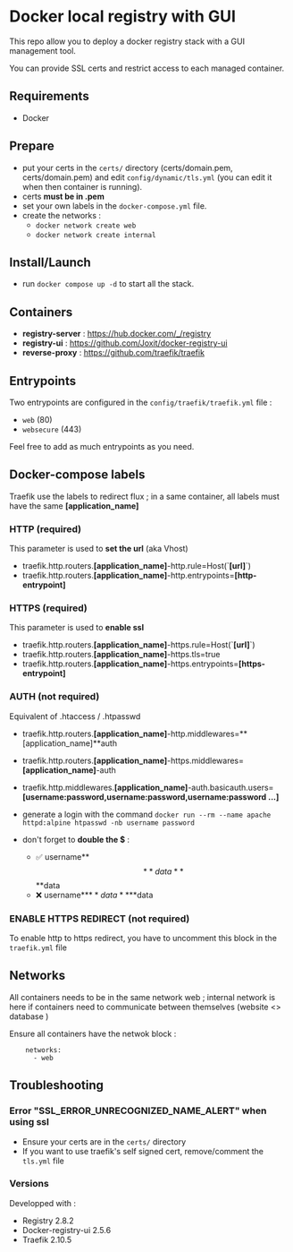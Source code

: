 # Docker local registry with GUI
This repo allow you to deploy a docker registry stack with a GUI management tool.

You can provide SSL certs and restrict access to each managed container.



## Requirements
- Docker



## Prepare
- put your certs in the `certs/` directory (certs/domain.pem, certs/domain.pem) and edit `config/dynamic/tls.yml` (you can edit it when then container is running).
- certs **must be in .pem**
- set your own labels in the `docker-compose.yml` file.
- create the networks : 
  - `docker network create web`
  - `docker network create internal`


## Install/Launch
- run `docker compose up -d` to start all the stack.



## Containers
- **registry-server** : https://hub.docker.com/_/registry
- **registry-ui** : https://github.com/Joxit/docker-registry-ui
- **reverse-proxy** : https://github.com/traefik/traefik 



## Entrypoints
Two entrypoints are configured in the `config/traefik/traefik.yml` file : 
- `web` (80)
- `websecure` (443) 

Feel free to add as much entrypoints as you need.

## Docker-compose labels
Traefik use the labels to redirect flux ; in a same container, all labels must have the same **[application_name]**

### HTTP (required)
This parameter is used to **set the url** (aka Vhost)
- traefik.http.routers.**[application_name]**-http.rule=Host(\`**[url]**\`)
- traefik.http.routers.**[application_name]**-http.entrypoints=**[http-entrypoint]**

### HTTPS (required)
This parameter is used to **enable ssl**
- traefik.http.routers.**[application_name]**-https.rule=Host(\`**[url]**\`)
- traefik.http.routers.**[application_name]**-https.tls=true
- traefik.http.routers.**[application_name]**-https.entrypoints=**[https-entrypoint]**

### AUTH (not required)
Equivalent of .htaccess / .htpasswd
- traefik.http.routers.**[application_name]**-http.middlewares=**[application_name]**auth
- traefik.http.routers.**[application_name]**-https.middlewares=**[application_name]**-auth
- traefik.http.middlewares.**[application_name]**-auth.basicauth.users=**[username:password,username:password,username:password ...]**

- generate a login with the command `docker run --rm --name apache httpd:alpine htpasswd -nb username password`

- don't forget to **double the $** : 
  - ✅ username**$$**data**$$**data
  - ❌ username**$**data**$**data

### ENABLE HTTPS REDIRECT (not required)
To enable http to https redirect, you have to uncomment this block in the `traefik.yml` file



## Networks
All containers needs to be in the same network web ; internal network is here if containers need to communicate between themselves (website <> database )

Ensure all containers have the netwok block :
```
    networks:
      - web
```



## Troubleshooting
### Error "SSL_ERROR_UNRECOGNIZED_NAME_ALERT" when using ssl
- Ensure your certs are in the `certs/` directory
- If you want to use traefik's self signed cert, remove/comment the `tls.yml` file

### Versions
Developped with : 
- Registry 2.8.2
- Docker-registry-ui 2.5.6
- Traefik 2.10.5
